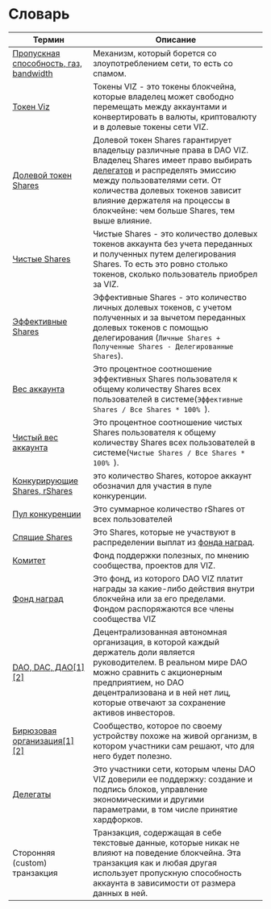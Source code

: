# Словарь

| Термин                                                       | Описание                                                     |
| ------------------------------------------------------------ | ------------------------------------------------------------ |
| [Пропускная способность, газ, bandwidth](./bandwidth)        | Механизм, который борется со злоупотреблением сети, то есть со спамом. |
| [Токен Viz](./economy.html#viz)                              | Токены VIZ - это токены блокчейна, которые владелец может свободно перемещать между аккаунтами и конвертировать в валюты, криптовалюту и в долевые токены сети VIZ. |
| [Долевой токен Shares](./economy.html#shares)                | Долевой токен Shares гарантирует владельцу различные права в DAO VIZ. Владелец Shares имеет право выбирать [делегатов](./witnesses.html) и распределять эмиссию между пользователями сети. От количества долевых токенов зависит влияние держателя на процессы в блокчейне: чем больше Shares, тем выше влияние. |
| [Чистые Shares](./economy.html#clear_shares)                 | Чистые Shares - это количество долевых токенов аккаунта без учета переданных и полученных путем делегирования Shares. То есть это ровно столько токенов, сколько пользователь приобрел за VIZ. |
| [Эффективные Shares](./economy.html#effective_shares)        | Эффективные Shares - это количество личных долевых токенов, с учетом полученных и за вычетом переданных долевых токенов с помощью делегирования (``Личные Shares + Полученные Shares - Делегированные Shares``). |
| [Вес аккаунта](./economy.html#account_weigh)                 | Это процентное соотношение эффективных Shares пользователя к общему количеству Shares всех пользователей в системе(``Эффективные Shares / Все Shares * 100% ``). |
| [Чистый вес аккаунта](./economy#clear_account_weigh)         | Это процентное соотношение чистых Shares пользователя к общему количеству Shares всех пользователей в системе(``Чистые Shares / Все Shares * 100% ``). |
| [Конкурирующие Shares, rShares](./economy.html#rshares)      | это количество Shares, которое аккаунт обозначил для участия в пуле конкуренции. |
| [Пул конкуренции](./economy.html#award_rshares_fund)         | Это суммарное количество rShares от всех пользователей       |
| [Спящие Shares](./economy.html#sleeping_shares)              | Это  Shares, которые не участвуют в распределении выплат из [фонда наград](./economy.html#emission_ration). |
| [Комитет](./economy.html#committee)                          | Фонд поддержки полезных, по мнению сообщества, проектов для VIZ. |
| [Фонд наград](./economy.html#emission)                       | Это фонд, из которого DAO VIZ платит награды за какие-либо действия внутри блокчейна или за его пределами. Фондом распоряжаются все члены сообщества VIZ |
| [DAO, DAC, ДАО](./economy.html)[[1]](https://en.wikipedia.org/wiki/Decentralized_autonomous_organization)[[2]](https://ru.bitcoinwiki.org/wiki/DAO) | Децентрализованная автономная организация, в которой каждый держатель доли является руководителем. В реальном мире DAO можно сравнить с акционерным предприятием, но DAO децентрализована и в ней нет лиц, которые отвечают за сохранение активов инвесторов. |
| [Бирюзовая организация](./economy.html)[[1]](http://reinventingorganizationswiki.com/Main_Page)[[2]]((http://ru.wiki-protopia.org/w/%D0%91%D0%B8%D1%80%D1%8E%D0%B7%D0%BE%D0%B2%D0%B0%D1%8F_%D0%BE%D1%80%D0%B3%D0%B0%D0%BD%D0%B8%D0%B7%D0%B0%D1%86%D0%B8%D1%8F)) | Сообщество, которое по своему устройству похоже на живой организм, в котором участники сам решают, что для него будет полезно. |
| [Делегаты](./witnesses.html)                                 | Это участники сети, которым члены DAO VIZ доверили ее поддержку: создание и подпись блоков, управление экономическими и другими параметрами, в том числе принятие хардфорков. |
| Сторонняя (custom) транзакция                                | Транзакция, содержащая в себе текстовые данные, которые никак не влияют на поведение блокчейна. Эта транзакция как и любая другая использует пропускную способность аккаунта в зависимости от размера данных в ней. |
